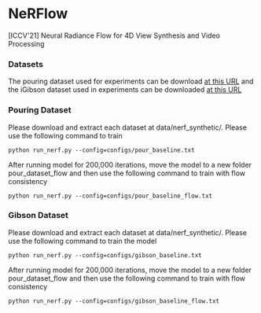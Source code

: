 # NeRFlow
[ICCV'21] Neural Radiance Flow for 4D View Synthesis and Video Processing

### Datasets

The pouring dataset used for experiments can be download [at this URL](https://www.dropbox.com/s/bnnjixu1ihyxwn3/pouring_dataset.tar.gz?dl=0) and the iGibson dataset used in experiments can be downloaded [at this URL](https://www.dropbox.com/s/iu12rz0emjp5ija/gibson_dataset.tar?dl=0)

### Pouring Dataset

Please download and extract each dataset at data/nerf\_synthetic/. Please use the following command to train 

```
python run_nerf.py --config=configs/pour_baseline.txt
```

After running model for 200,000 iterations, move the model to a new folder pour\_dataset\_flow and then use the following command
to train with flow consistency

```
python run_nerf.py --config=configs/pour_baseline_flow.txt
```


### Gibson Dataset

Please download and extract each dataset at data/nerf\_synthetic/. Please use the following command to train the model 

```
python run_nerf.py --config=configs/gibson_baseline.txt
```

After running model for 200,000 iterations, move the model to a new folder pour\_dataset\_flow and then use the following command
to train with flow consistency

```
python run_nerf.py --config=configs/gibson_baseline_flow.txt
```
